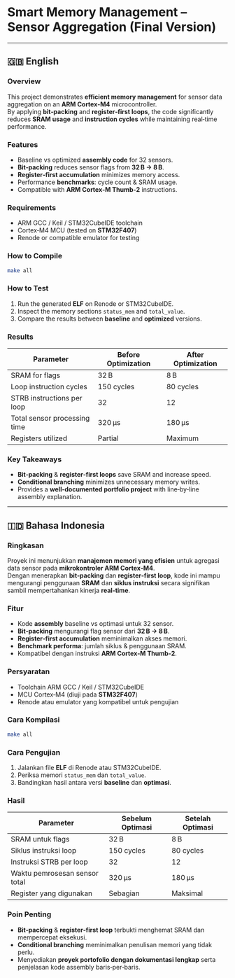 # Smart Memory Management – Sensor Aggregation (Final Version)

---

## 🇬🇧 English

### Overview
This project demonstrates **efficient memory management** for sensor data aggregation on an **ARM Cortex‑M4** microcontroller.  
By applying **bit‑packing** and **register‑first loops**, the code significantly reduces **SRAM usage** and **instruction cycles** while maintaining real‑time performance.

### Features
- Baseline vs optimized **assembly code** for 32 sensors.
- **Bit‑packing** reduces sensor flags from **32 B → 8 B**.
- **Register‑first accumulation** minimizes memory access.
- Performance **benchmarks**: cycle count & SRAM usage.
- Compatible with **ARM Cortex‑M Thumb‑2** instructions.

### Requirements
- ARM GCC / Keil / STM32CubeIDE toolchain
- Cortex‑M4 MCU (tested on **STM32F407**)
- Renode or compatible emulator for testing

### How to Compile
```bash
make all
```

### How to Test
1. Run the generated **ELF** on Renode or STM32CubeIDE.  
2. Inspect the memory sections `status_mem` and `total_value`.  
3. Compare the results between **baseline** and **optimized** versions.

### Results
| Parameter                   | Before Optimization | After Optimization |
|-----------------------------|--------------------|--------------------|
| SRAM for flags              | 32 B               | 8 B                 |
| Loop instruction cycles     | 150 cycles         | 80 cycles           |
| STRB instructions per loop  | 32                 | 12                  |
| Total sensor processing time| 320 µs              | 180 µs               |
| Registers utilized          | Partial            | Maximum             |

### Key Takeaways
- **Bit‑packing** & **register‑first loops** save SRAM and increase speed.
- **Conditional branching** minimizes unnecessary memory writes.
- Provides a **well‑documented portfolio project** with line‑by‑line assembly explanation.

---

## 🇮🇩 Bahasa Indonesia

### Ringkasan
Proyek ini menunjukkan **manajemen memori yang efisien** untuk agregasi data sensor pada **mikrokontroler ARM Cortex‑M4**.  
Dengan menerapkan **bit‑packing** dan **register‑first loop**, kode ini mampu mengurangi penggunaan **SRAM** dan **siklus instruksi** secara signifikan sambil mempertahankan kinerja **real‑time**.

### Fitur
- Kode **assembly** baseline vs optimasi untuk 32 sensor.
- **Bit‑packing** mengurangi flag sensor dari **32 B → 8 B**.
- **Register‑first accumulation** meminimalkan akses memori.
- **Benchmark performa**: jumlah siklus & penggunaan SRAM.
- Kompatibel dengan instruksi **ARM Cortex‑M Thumb‑2**.

### Persyaratan
- Toolchain ARM GCC / Keil / STM32CubeIDE  
- MCU Cortex‑M4 (diuji pada **STM32F407**)  
- Renode atau emulator yang kompatibel untuk pengujian  

### Cara Kompilasi
```bash
make all
```

### Cara Pengujian
1. Jalankan file **ELF** di Renode atau STM32CubeIDE.  
2. Periksa memori `status_mem` dan `total_value`.  
3. Bandingkan hasil antara versi **baseline** dan **optimasi**.

### Hasil
| Parameter                     | Sebelum Optimasi     | Setelah Optimasi    |
|--------------------------------|---------------------|---------------------|
| SRAM untuk flags               | 32 B                | 8 B                 |
| Siklus instruksi loop          | 150 cycles          | 80 cycles           |
| Instruksi STRB per loop        | 32                  | 12                  |
| Waktu pemrosesan sensor total  | 320 µs               | 180 µs               |
| Register yang digunakan        | Sebagian            | Maksimal            |

### Poin Penting
- **Bit‑packing** & **register‑first loop** terbukti menghemat SRAM dan mempercepat eksekusi.
- **Conditional branching** meminimalkan penulisan memori yang tidak perlu.
- Menyediakan **proyek portofolio dengan dokumentasi lengkap** serta penjelasan kode assembly baris‑per‑baris.
